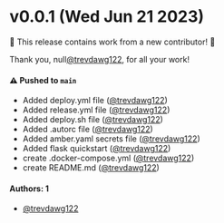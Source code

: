 # v0.0.1 (Wed Jun 21 2023)

:tada: This release contains work from a new contributor! :tada:

Thank you, null[@trevdawg122](https://github.com/trevdawg122), for all your work!

#### ⚠️ Pushed to `main`

- Added deploy.yml file ([@trevdawg122](https://github.com/trevdawg122))
- Added release.yml file ([@trevdawg122](https://github.com/trevdawg122))
- Added deploy.sh file ([@trevdawg122](https://github.com/trevdawg122))
- Added .autorc file ([@trevdawg122](https://github.com/trevdawg122))
- Added amber.yaml secrets file ([@trevdawg122](https://github.com/trevdawg122))
- Added flask quickstart ([@trevdawg122](https://github.com/trevdawg122))
- create .docker-compose.yml ([@trevdawg122](https://github.com/trevdawg122))
- create README.md ([@trevdawg122](https://github.com/trevdawg122))

#### Authors: 1

- [@trevdawg122](https://github.com/trevdawg122)
